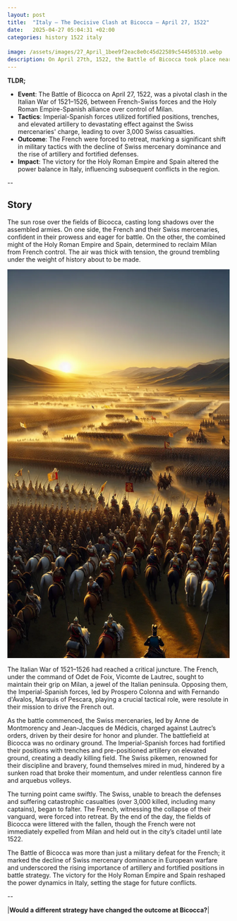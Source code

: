 ```yaml
---
layout: post
title:  "Italy – The Decisive Clash at Bicocca – April 27, 1522"
date:   2025-04-27 05:04:31 +02:00
categories: history 1522 italy

image: /assets/images/27_April_1bee9f2eac8e0c45d22589c544505310.webp
description: On April 27th, 1522, the Battle of Bicocca took place near Milan, Italy. It was a significant engagement during the Italian War of 1521–1526, where the forces of the Holy Roman Empire and Spain defeated the French and Swiss troops, leading to the end of French control over Milan.
---
```


**TLDR;**
- **Event**: The Battle of Bicocca on April 27, 1522, was a pivotal clash in the Italian War of 1521–1526, between French-Swiss forces and the Holy Roman Empire-Spanish alliance over control of Milan.
- **Tactics**: Imperial-Spanish forces utilized fortified positions, trenches, and elevated artillery to devastating effect against the Swiss mercenaries' charge, leading to over 3,000 Swiss casualties.
- **Outcome**: The French were forced to retreat, marking a significant shift in military tactics with the decline of Swiss mercenary dominance and the rise of artillery and fortified defenses.
- **Impact**: The victory for the Holy Roman Empire and Spain altered the power balance in Italy, influencing subsequent conflicts in the region.

--


## Story
The sun rose over the fields of Bicocca, casting long shadows over the assembled armies. On one side, the French and their Swiss mercenaries, confident in their prowess and eager for battle. On the other, the combined might of the Holy Roman Empire and Spain, determined to reclaim Milan from French control. The air was thick with tension, the ground trembling under the weight of history about to be made.

![Image](/assets/images/27_April_1bee9f2eac8e0c45d22589c544505310.webp)

The Italian War of 1521–1526 had reached a critical juncture. The French, under the command of Odet de Foix, Vicomte de Lautrec, sought to maintain their grip on Milan, a jewel of the Italian peninsula. Opposing them, the Imperial-Spanish forces, led by Prospero Colonna and with Fernando d'Ávalos, Marquis of Pescara, playing a crucial tactical role, were resolute in their mission to drive the French out.

As the battle commenced, the Swiss mercenaries, led by Anne de Montmorency and Jean-Jacques de Médicis, charged against Lautrec’s orders, driven by their desire for honor and plunder. The battlefield at Bicocca was no ordinary ground. The Imperial-Spanish forces had fortified their positions with trenches and pre-positioned artillery on elevated ground, creating a deadly killing field. The Swiss pikemen, renowned for their discipline and bravery, found themselves mired in mud, hindered by a sunken road that broke their momentum, and under relentless cannon fire and arquebus volleys.

The turning point came swiftly. The Swiss, unable to breach the defenses and suffering catastrophic casualties (over 3,000 killed, including many captains), began to falter. The French, witnessing the collapse of their vanguard, were forced into retreat. By the end of the day, the fields of Bicocca were littered with the fallen, though the French were not immediately expelled from Milan and held out in the city’s citadel until late 1522.

The Battle of Bicocca was more than just a military defeat for the French; it marked the decline of Swiss mercenary dominance in European warfare and underscored the rising importance of artillery and fortified positions in battle strategy. The victory for the Holy Roman Empire and Spain reshaped the power dynamics in Italy, setting the stage for future conflicts.


--

|**Would a different strategy have changed the outcome at Bicocca?**|

